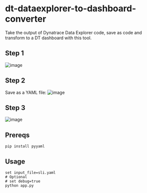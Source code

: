 # dt-dataexplorer-to-dashboard-converter

Take the output of Dynatrace Data Explorer code, save as code and transform to a DT dashboard with this tool.

## Step 1
![image](https://user-images.githubusercontent.com/13639658/135361728-471ef9e8-f08a-4908-a1cf-278e253db981.png)

## Step 2
Save as a YAML file:
![image](https://user-images.githubusercontent.com/13639658/135361765-56dd5ca6-3cca-4e05-bd2a-276b8c91a49a.png)

## Step 3
![image](https://user-images.githubusercontent.com/13639658/135361816-d2a87b95-7a6c-4561-9351-e909a0747482.png)

## Prereqs
```
pip install pyyaml
```

## Usage

```
set input_file=sli.yaml
# Optional
# set debug=true
python app.py
```
